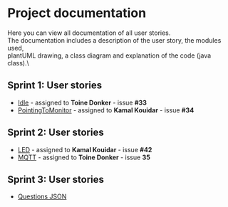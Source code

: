 # Project documentation


Here you can view all documentation of all user stories.\
The documentation includes a description of the user story, the modules used,\
plantUML drawing, a class diagram and explanation of the code (java class).\

## Sprint 1: User stories
- [Idle](../docs/javaClasses/Idle.md) - assigned to **Toine Donker** - issue **#33**
- [PointingToMonitor](../docs/javaClasses/PointingToMonitor.md) - assigned to **Kamal Kouidar** - issue **#34** 



## Sprint 2: User stories
- [LED](../docs/javaClasses/LED.md) - assigned to **Kamal Kouidar** - issue **#42**
- [MQTT](../docs//javaClasses/MQTT.md) - assigned to **Toine Donker** - issue **35**


## Sprint 3: User stories
- [Questions JSON](../docs/config/Questions.md)
